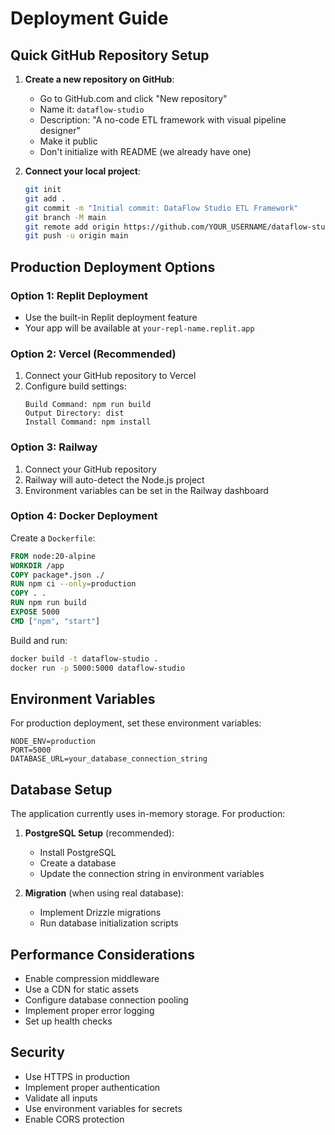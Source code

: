# Deployment Guide

## Quick GitHub Repository Setup

1. **Create a new repository on GitHub**:
   - Go to GitHub.com and click "New repository"
   - Name it: `dataflow-studio`
   - Description: "A no-code ETL framework with visual pipeline designer"
   - Make it public
   - Don't initialize with README (we already have one)

2. **Connect your local project**:
   ```bash
   git init
   git add .
   git commit -m "Initial commit: DataFlow Studio ETL Framework"
   git branch -M main
   git remote add origin https://github.com/YOUR_USERNAME/dataflow-studio.git
   git push -u origin main
   ```

## Production Deployment Options

### Option 1: Replit Deployment
- Use the built-in Replit deployment feature
- Your app will be available at `your-repl-name.replit.app`

### Option 2: Vercel (Recommended)
1. Connect your GitHub repository to Vercel
2. Configure build settings:
   ```
   Build Command: npm run build
   Output Directory: dist
   Install Command: npm install
   ```

### Option 3: Railway
1. Connect your GitHub repository
2. Railway will auto-detect the Node.js project
3. Environment variables can be set in the Railway dashboard

### Option 4: Docker Deployment

Create a `Dockerfile`:
```dockerfile
FROM node:20-alpine
WORKDIR /app
COPY package*.json ./
RUN npm ci --only=production
COPY . .
RUN npm run build
EXPOSE 5000
CMD ["npm", "start"]
```

Build and run:
```bash
docker build -t dataflow-studio .
docker run -p 5000:5000 dataflow-studio
```

## Environment Variables

For production deployment, set these environment variables:
```
NODE_ENV=production
PORT=5000
DATABASE_URL=your_database_connection_string
```

## Database Setup

The application currently uses in-memory storage. For production:

1. **PostgreSQL Setup** (recommended):
   - Install PostgreSQL
   - Create a database
   - Update the connection string in environment variables

2. **Migration** (when using real database):
   - Implement Drizzle migrations
   - Run database initialization scripts

## Performance Considerations

- Enable compression middleware
- Use a CDN for static assets
- Configure database connection pooling
- Implement proper error logging
- Set up health checks

## Security

- Use HTTPS in production
- Implement proper authentication
- Validate all inputs
- Use environment variables for secrets
- Enable CORS protection
